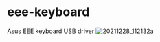 # eee-keyboard
Asus EEE keyboard USB driver 
![20211228_112132a](https://user-images.githubusercontent.com/15019777/151673018-8e90bcf7-9eb3-4869-b3e0-202c22905a9b.jpg)
